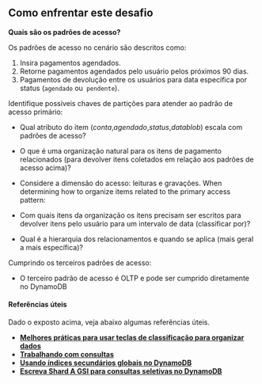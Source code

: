 ## Como enfrentar este desafio

**Quais são os padrões de acesso?**

Os padrões de acesso no cenário são descritos como:

1. Insira pagamentos agendados.
2. Retorne pagamentos agendados pelo usuário pelos próximos 90 dias.
3. Pagamentos de devolução entre os usuários para data específica por status (`agendado` ou` pendente`).

Identifique possíveis chaves de partições para atender ao padrão de acesso primário:

- Qual atributo do item (*conta*,*agendado*,*status*,*datablob*) escala com padrões de acesso?
- O que é uma organização natural para os itens de pagamento relacionados (para devolver itens coletados em relação aos padrões de acesso acima)?
- Considere a dimensão do acesso: leituras e gravações.
When determining how to organize items related to the primary access pattern:

- Com quais itens da organização os itens precisam ser escritos para devolver itens pelo usuário para um intervalo de data (classificar por)?
- Qual é a hierarquia dos relacionamentos e quando se aplica (mais geral a mais específica)?

Cumprindo os terceiros padrões de acesso:

- O terceiro padrão de acesso é OLTP e pode ser cumprido diretamente no DynamoDB



#### Referências úteis

Dado o exposto acima, veja abaixo algumas referências úteis.
- **[Melhores práticas para usar teclas de classificação para organizar dados](https://docs.aws.amazon.com/amazondynamodb/latest/developerguide/bp-sort-keys.html)**
- **[Trabalhando com consultas](https://docs.aws.amazon.com/amazondynamodb/latest/developerguide/Query.html)**
- **[Usando índices secundários globais no DynamoDB](https://docs.aws.amazon.com/amazondynamodb/latest/developerguide/GSI.html)**
- **[Escreva Shard A GSI para consultas seletivas no DynamoDB](https://docs.aws.amazon.com/amazondynamodb/latest/developerguide/bp-indexes-gsi-sharding.html)**

